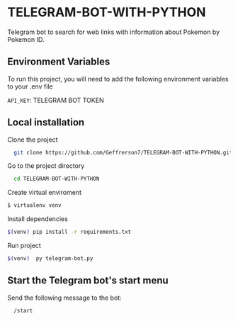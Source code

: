 # TELEGRAM-BOT-WITH-PYTHON

Telegram bot to search for web links with information about Pokemon by Pokemon ID.

## Environment Variables

To run this project, you will need to add the following environment variables to your .env file

`API_KEY`: TELEGRAM BOT TOKEN

## Local installation

Clone the project

```bash
  git clone https://github.com/Geffrerson7/TELEGRAM-BOT-WITH-PYTHON.git
```

Go to the project directory

```bash
  cd TELEGRAM-BOT-WITH-PYTHON
```

Create virtual enviroment

```bash
$ virtualenv venv
```

Install dependencies

```bash
$(venv) pip install -r requirements.txt
```

Run project

```bash
$(venv)  py telegram-bot.py
```

## Start the Telegram bot's start menu

Send the following message to the bot:

```bash
  /start
```